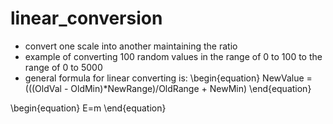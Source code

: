 # linear_conversion
* convert one scale into another maintaining the ratio <br>
* example of converting 100 random values in the range of 0  to 100 to the range of 0 to 5000 
* general formula for linear converting is: 
\begin{equation}
NewValue = (((OldVal - OldMin)*NewRange)/OldRange + NewMin)
\end{equation}


\begin{equation}
E=m
\end{equation}
